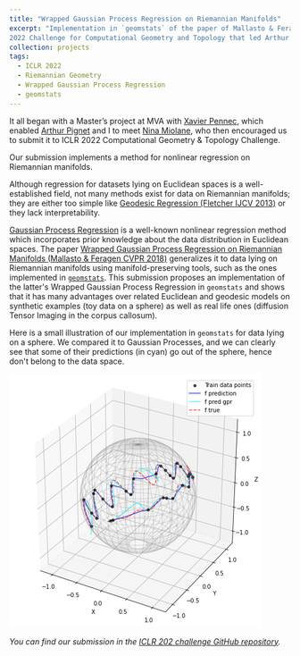 ```yaml
---
title: "Wrapped Gaussian Process Regression on Riemannian Manifolds"
excerpt: "Implementation in `geomstats` of the paper of Mallasto & Feragen (CVPR 2018) for the ICLR
2022 Challenge for Computational Geometry and Topology that led Arthur Pignet and I to win the **2nd prize**.<br/><img src='/images/projects/wgpr/wgpr.png'>"
collection: projects
tags:
  - ICLR 2022
  - Riemannian Geometry
  - Wrapped Gaussian Process Regression
  - geomstats
---
```


It all began with a Master’s project at MVA with [Xavier Pennec](http://www-sop.inria.fr/members/Xavier.Pennec/),
which enabled [Arthur Pignet](https://www.linkedin.com/in/arthurpignet/) and I to meet 
[Nina Miolane](https://www.ninamiolane.com/), who then encouraged us to submit it to ICLR 2022 Computational 
Geometry & Topology Challenge.

Our submission implements a method for nonlinear regression on Riemannian manifolds.
 
Although regression for datasets lying on Euclidean spaces is a well-established field, not many methods exist for data 
on Riemannian manifolds; they are either too simple like 
[Geodesic Regression (Fletcher IJCV 2013)](https://link.springer.com/article/10.1007/s11263-012-0591-y) or they lack
interpretability. 

[Gaussian Process Regression](https://distill.pub/2019/visual-exploration-gaussian-processes/) 
is a well-known nonlinear regression method which incorporates 
prior knowledge about the data distribution in Euclidean spaces. The paper [Wrapped Gaussian Process Regression 
on Riemannian Manifolds (Mallasto & Feragen CVPR 2018)](https://ieeexplore.ieee.org/document/8578683) generalizes
it to data lying on Riemannian manifolds using manifold-preserving tools, such as the ones implemented in 
[`geomstats`](https://github.com/geomstats/geomstats).
This submission proposes an implementation of the latter's Wrapped Gaussian Process Regression in `geomstats` 
and shows that it has many advantages over related Euclidean and geodesic models on synthetic examples
(toy data on a sphere) as well as real life ones (diffusion Tensor Imaging in the corpus callosum).

Here is a small illustration of our implementation in `geomstats` for data lying on a sphere. 
We compared it to Gaussian Processes, and we can clearly see that some of their predictions (in cyan) go out of the 
sphere, hence don't belong to the data space.

![Alt Text](/images/projects/wgpr/wgpr.png)

*You can find our submission in the 
[ICLR 202 challenge GitHub repository](https://github.com/geomstats/challenge-iclr-2022).*